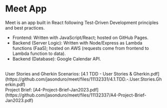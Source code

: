 # Meet App
Meet is an app built in React following Test-Driven Development principles and best practices. 
- Frontend: Written with JavaScript/React; hosted on GitHub Pages.
- Backend (Server Logic): Written with Node/Express as Lambda functions (FaaS); hosted on AWS (requests come from frontend to Lambda function to data).
- Backend (Database): Google Calendar API.
<br>
User Stories and Gherkin Scenarios: 
[4.1 TDD - User Stories & Gherkin.pdf](https://github.com/jasonduro/meet/files/11132331/4.1.TDD.-.User.Stories.Gherkin.pdf)
<br>
Project Brief: 
[A4-Project-Brief-Jan2023.pdf](https://github.com/jasonduro/meet/files/11132337/A4-Project-Brief-Jan2023.pdf)

